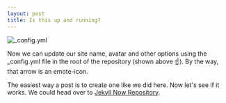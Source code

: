 ```yaml
---
layout: post
title: Is this up and running?
---
```


![_config.yml](/images/config.png)

Now we can update our site name, avatar and other options using the _config.yml file in the root of the repository (shown above :point_up:). By the way, that arrow is an emote-icon.

The easiest way a post is to create one like we did here.  Now let's see if it works.  We could head over to [Jekyll Now Repository](https://github.com/barryclark/jekyll-now).
